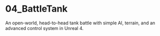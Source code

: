 # 04_BattleTank
An open-world, head-to-head tank battle with simple AI, terrain, and an advanced control system in Unreal 4.

